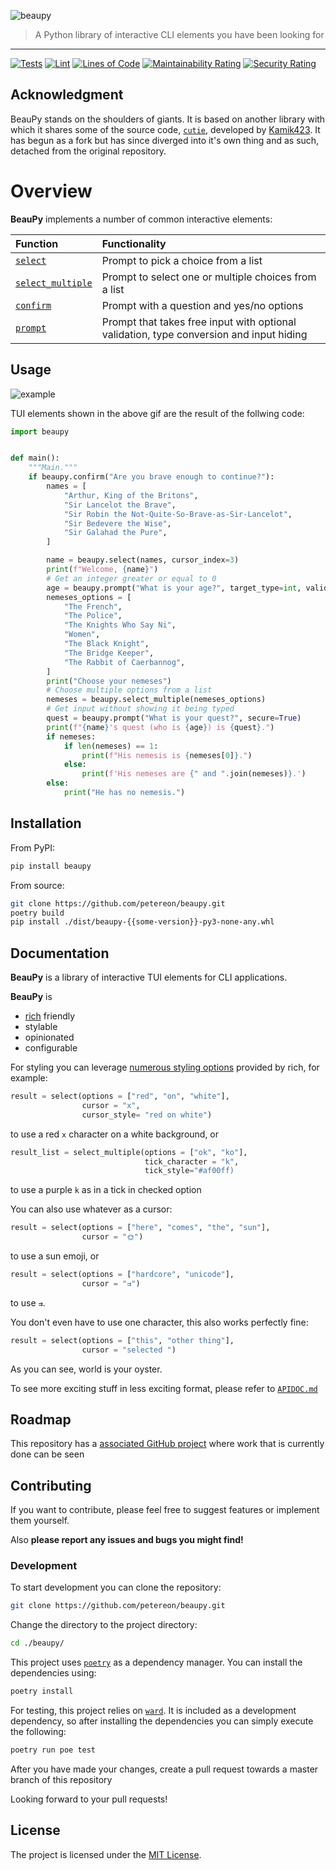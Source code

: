 ![beaupy](https://user-images.githubusercontent.com/47027005/185082011-cb588f57-d38f-42d8-8312-3981ae1bc479.png)


> A Python library of interactive CLI elements you have been looking for

---

[![Tests](https://github.com/petereon/beaupy/actions/workflows/python-test.yml/badge.svg)](https://github.com/petereon/beaupy/actions/workflows/python-test.yml)
[![Lint](https://github.com/petereon/beaupy/actions/workflows/python-lint.yml/badge.svg)](https://github.com/petereon/beaupy/actions/workflows/python-lint.yml)
[![Lines of Code](https://sonarcloud.io/api/project_badges/measure?project=petereon_beaupy&metric=ncloc)](https://sonarcloud.io/summary/new_code?id=petereon_beaupy)
[![Maintainability Rating](https://sonarcloud.io/api/project_badges/measure?project=petereon_beaupy&metric=sqale_rating)](https://sonarcloud.io/summary/new_code?id=petereon_beaupy)
[![Security Rating](https://sonarcloud.io/api/project_badges/measure?project=petereon_beaupy&metric=security_rating)](https://sonarcloud.io/summary/new_code?id=petereon_beaupy)

## Acknowledgment
BeauPy stands on the shoulders of giants. It is based on another library with which it shares some of the source code, [`cutie`](https://github.com/kamik423/cutie), developed by [Kamik423](https://github.com/Kamik423). It has begun as a fork but has since diverged into it's own thing and as such, detached from the original repository.

# Overview

**BeauPy** implements a number of common interactive elements:

| Function                                                                                                  | Functionality                                                                              |
|:----------------------------------------------------------------------------------------------------------|:------------------------------------------------------------------------------------------|
| [`select`](https://github.com/petereon/beaupy/blob/master/APIDOC.md#beaupy.select)                        | Prompt to pick a choice from a list                                                        |
| [`select_multiple`](https://github.com/petereon/beaupy/blob/master/APIDOC.md#beaupy.select_multiple)      | Prompt to select one or multiple choices from a list                                       |
| [`confirm`](https://github.com/petereon/beaupy/blob/master/APIDOC.md#beaupy.confirm)                      | Prompt with a question and yes/no options                                                  |
| [`prompt`](https://github.com/petereon/beaupy/blob/master/APIDOC.md#beaupy.prompt)                        | Prompt that takes free input with optional validation, type conversion and input hiding |

## Usage

![example](https://raw.githubusercontent.com/petereon/beaupy/master/example.gif)

TUI elements shown in the above gif are the result of the follwing code:

```python
import beaupy


def main():
    """Main."""
    if beaupy.confirm("Are you brave enough to continue?"):
        names = [
            "Arthur, King of the Britons",
            "Sir Lancelot the Brave",
            "Sir Robin the Not-Quite-So-Brave-as-Sir-Lancelot",
            "Sir Bedevere the Wise",
            "Sir Galahad the Pure",
        ]

        name = beaupy.select(names, cursor_index=3)
        print(f"Welcome, {name}")
        # Get an integer greater or equal to 0
        age = beaupy.prompt("What is your age?", target_type=int, validator=lambda val: val > 0)
        nemeses_options = [
            "The French",
            "The Police",
            "The Knights Who Say Ni",
            "Women",
            "The Black Knight",
            "The Bridge Keeper",
            "The Rabbit of Caerbannog",
        ]
        print("Choose your nemeses")
        # Choose multiple options from a list
        nemeses = beaupy.select_multiple(nemeses_options)
        # Get input without showing it being typed
        quest = beaupy.prompt("What is your quest?", secure=True)
        print(f"{name}'s quest (who is {age}) is {quest}.")
        if nemeses:
            if len(nemeses) == 1:
                print(f"His nemesis is {nemeses[0]}.")
            else:
                print(f'His nemeses are {" and ".join(nemeses)}.')
        else:
            print("He has no nemesis.")

```

## Installation

From PyPI:

```sh
pip install beaupy
```

From source:

```sh
git clone https://github.com/petereon/beaupy.git
poetry build
pip install ./dist/beaupy-{{some-version}}-py3-none-any.whl
```

## Documentation

**BeauPy** is a library of interactive TUI elements for CLI applications.

**BeauPy** is

- [rich](https://rich.readthedocs.io/en/stable/) friendly
- stylable
- opinionated
- configurable

For styling you can leverage [numerous styling options](https://rich.readthedocs.io/en/stable/style.html) provided by rich, for example:



```python
result = select(options = ["red", "on", "white"], 
                cursor = "x", 
                cursor_style= "red on white")
```
to use a red `x` character on a white background, or

```python
result_list = select_multiple(options = ["ok", "ko"], 
                              tick_character = "k", 
                              tick_style="#af00ff)
```
to use a purple `k` as in a tick in checked option

You can also use whatever as a cursor:
```python
result = select(options = ["here", "comes", "the", "sun"], 
                cursor = "🌞")
```
to use a sun emoji, or
```python
result = select(options = ["hardcore", "unicode"], 
                cursor = "⇉")
```
to use `⇉`.

You don't even have to use one character, this also works perfectly fine:
```python
result = select(options = ["this", "other thing"], 
                cursor = "selected ")
```

As you can see, world is your oyster. 

To see more exciting stuff in less exciting format, please refer to [`APIDOC.md`](https://github.com/petereon/beaupy/blob/master/APIDOC.md)

## Roadmap

This repository has a [associated GitHub project](https://github.com/users/petereon/projects/3/views/1) where work that is currently done can be seen

## Contributing

If you want to contribute, please feel free to suggest features or implement them yourself.

Also **please report any issues and bugs you might find!**

### Development

To start development you can clone the repository:

```sh
git clone https://github.com/petereon/beaupy.git
```

Change the directory to the project directory:

```sh
cd ./beaupy/
```

This project uses [`poetry`](https://python-poetry.org/) as a dependency manager. You can install the dependencies using:

```sh
poetry install
```

For testing, this project relies on [`ward`](https://github.com/darrenburns/ward). It is included as a development dependency, so
after installing the dependencies you can simply execute the following:

```sh
poetry run poe test
```

After you have made your changes, create a pull request towards a master branch of this repository

Looking forward to your pull requests!

## License

The project is licensed under the [MIT License](LICENSE).
